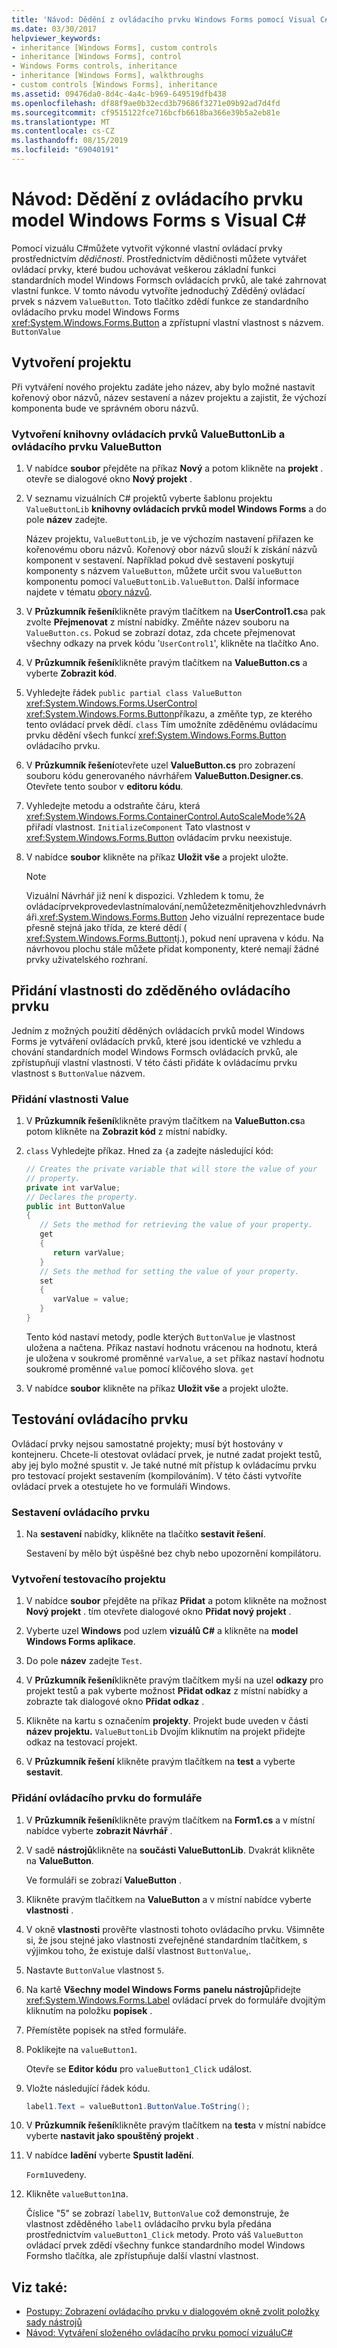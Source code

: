 ```yaml
---
title: 'Návod: Dědění z ovládacího prvku Windows Forms pomocí Visual C#'
ms.date: 03/30/2017
helpviewer_keywords:
- inheritance [Windows Forms], custom controls
- inheritance [Windows Forms], control
- Windows Forms controls, inheritance
- inheritance [Windows Forms], walkthroughs
- custom controls [Windows Forms], inheritance
ms.assetid: 09476da0-8d4c-4a4c-b969-649519dfb438
ms.openlocfilehash: df88f9ae0b32ecd3b79686f3271e09b92ad7d4fd
ms.sourcegitcommit: cf9515122fce716bcfb6618ba366e39b5a2eb81e
ms.translationtype: MT
ms.contentlocale: cs-CZ
ms.lasthandoff: 08/15/2019
ms.locfileid: "69040191"
---
```

# <a name="walkthrough-inheriting-from-a-windows-forms-control-with-visual-c"></a>Návod: Dědění z ovládacího prvku model Windows Forms s Visual C\#
Pomocí vizuálu C#můžete vytvořit výkonné vlastní ovládací prvky prostřednictvím *dědičnosti*. Prostřednictvím dědičnosti můžete vytvářet ovládací prvky, které budou uchovávat veškerou základní funkci standardních model Windows Formsch ovládacích prvků, ale také zahrnovat vlastní funkce. V tomto návodu vytvoříte jednoduchý Zděděný ovládací prvek s názvem `ValueButton`. Toto tlačítko zdědí funkce ze standardního ovládacího prvku model Windows Forms <xref:System.Windows.Forms.Button> a zpřístupní vlastní vlastnost s názvem. `ButtonValue`

## <a name="creating-the-project"></a>Vytvoření projektu
 Při vytváření nového projektu zadáte jeho název, aby bylo možné nastavit kořenový obor názvů, název sestavení a název projektu a zajistit, že výchozí komponenta bude ve správném oboru názvů.

### <a name="to-create-the-valuebuttonlib-control-library-and-the-valuebutton-control"></a>Vytvoření knihovny ovládacích prvků ValueButtonLib a ovládacího prvku ValueButton

1. V nabídce **soubor** přejděte na příkaz **Nový** a potom klikněte na **projekt** . otevře se dialogové okno **Nový projekt** .

2. V seznamu vizuálních C# projektů vyberte šablonu projektu `ValueButtonLib` **knihovny ovládacích prvků model Windows Forms** a do pole **název** zadejte.

     Název projektu, `ValueButtonLib`, je ve výchozím nastavení přiřazen ke kořenovému oboru názvů. Kořenový obor názvů slouží k získání názvů komponent v sestavení. Například pokud dvě sestavení poskytují komponenty s názvem `ValueButton`, můžete určit svou `ValueButton` komponentu pomocí `ValueButtonLib.ValueButton`. Další informace najdete v tématu [obory názvů](../../../csharp/programming-guide/namespaces/index.md).

3. V **Průzkumník řešení**klikněte pravým tlačítkem na **UserControl1.cs**a pak zvolte **Přejmenovat** z místní nabídky. Změňte název souboru na `ValueButton.cs`. Pokud se zobrazí dotaz, zda chcete přejmenovat všechny odkazy na prvek kódu '`UserControl1`', klikněte na tlačítko Ano.

4. V **Průzkumník řešení**klikněte pravým tlačítkem na **ValueButton.cs** a vyberte **Zobrazit kód**.

5. Vyhledejte řádek `public partial class ValueButton` <xref:System.Windows.Forms.UserControl> <xref:System.Windows.Forms.Button>příkazu, a změňte typ, ze kterého tento ovládací prvek dědí. `class` Tím umožníte zděděnému ovládacímu prvku dědění všech funkcí <xref:System.Windows.Forms.Button> ovládacího prvku.

6. V **Průzkumník řešení**otevřete uzel **ValueButton.cs** pro zobrazení souboru kódu generovaného návrhářem **ValueButton.Designer.cs**. Otevřete tento soubor v **editoru kódu**.

7. Vyhledejte metodu a odstraňte čáru, která <xref:System.Windows.Forms.ContainerControl.AutoScaleMode%2A> přiřadí vlastnost. `InitializeComponent` Tato vlastnost v <xref:System.Windows.Forms.Button> ovládacím prvku neexistuje.

8. V nabídce **soubor** klikněte na příkaz **Uložit vše** a projekt uložte.

    > [!NOTE]
    >  Vizuální Návrhář již není k dispozici. Vzhledem k tomu, že ovládacíprvekprovedevlastnímalování,nemůžetezměnitjehovzhledvnávrháři.<xref:System.Windows.Forms.Button> Jeho vizuální reprezentace bude přesně stejná jako třída, ze které dědí ( <xref:System.Windows.Forms.Button>tj.), pokud není upravena v kódu. Na návrhovou plochu stále můžete přidat komponenty, které nemají žádné prvky uživatelského rozhraní.

## <a name="adding-a-property-to-your-inherited-control"></a>Přidání vlastnosti do zděděného ovládacího prvku
 Jedním z možných použití děděných ovládacích prvků model Windows Forms je vytváření ovládacích prvků, které jsou identické ve vzhledu a chování standardních model Windows Formsch ovládacích prvků, ale zpřístupňují vlastní vlastnosti. V této části přidáte k ovládacímu prvku vlastnost s `ButtonValue` názvem.

### <a name="to-add-the-value-property"></a>Přidání vlastnosti Value

1. V **Průzkumník řešení**klikněte pravým tlačítkem na **ValueButton.cs**a potom klikněte na **Zobrazit kód** z místní nabídky.

2. `class` Vyhledejte příkaz. Hned za `{`a zadejte následující kód:

    ```csharp
    // Creates the private variable that will store the value of your
    // property.
    private int varValue;
    // Declares the property.
    public int ButtonValue
    {
       // Sets the method for retrieving the value of your property.
       get
       {
          return varValue;
       }
       // Sets the method for setting the value of your property.
       set
       {
          varValue = value;
       }
    }
    ```

     Tento kód nastaví metody, podle kterých `ButtonValue` je vlastnost uložena a načtena. Příkaz nastaví hodnotu vrácenou na hodnotu, která je uložena v soukromé proměnné `varValue`, a `set` příkaz nastaví hodnotu soukromé proměnné `value` pomocí klíčového slova. `get`

3. V nabídce **soubor** klikněte na příkaz **Uložit vše** a projekt uložte.

## <a name="testing-your-control"></a>Testování ovládacího prvku
 Ovládací prvky nejsou samostatné projekty; musí být hostovány v kontejneru. Chcete-li otestovat ovládací prvek, je nutné zadat projekt testů, aby jej bylo možné spustit v. Je také nutné mít přístup k ovládacímu prvku pro testovací projekt sestavením (kompilováním). V této části vytvoříte ovládací prvek a otestujete ho ve formuláři Windows.

### <a name="to-build-your-control"></a>Sestavení ovládacího prvku

1. Na **sestavení** nabídky, klikněte na tlačítko **sestavit řešení**.

     Sestavení by mělo být úspěšné bez chyb nebo upozornění kompilátoru.

### <a name="to-create-a-test-project"></a>Vytvoření testovacího projektu

1. V nabídce **soubor** přejděte na příkaz **Přidat** a potom klikněte na možnost **Nový projekt** . tím otevřete dialogové okno **Přidat nový projekt** .

2. Vyberte uzel **Windows** pod uzlem **vizuálů C#**  a klikněte na **model Windows Forms aplikace**.

3. Do pole **název** zadejte `Test`.

4. V **Průzkumník řešení**klikněte pravým tlačítkem myši na uzel **odkazy** pro projekt testů a pak vyberte možnost **Přidat odkaz** z místní nabídky a zobrazte tak dialogové okno **Přidat odkaz** .

5. Klikněte na kartu s označením **projekty**. Projekt bude uveden v části **název projektu.** `ValueButtonLib` Dvojím kliknutím na projekt přidejte odkaz na testovací projekt.

6. V **Průzkumník řešení** klikněte pravým tlačítkem na **test** a vyberte **sestavit**.

### <a name="to-add-your-control-to-the-form"></a>Přidání ovládacího prvku do formuláře

1. V **Průzkumník řešení**klikněte pravým tlačítkem na **Form1.cs** a v místní nabídce vyberte **zobrazit Návrhář** .

2. V sadě **nástrojů**klikněte na **součásti ValueButtonLib**. Dvakrát klikněte na **ValueButton**.

     Ve formuláři se zobrazí **ValueButton** .

3. Klikněte pravým tlačítkem na **ValueButton** a v místní nabídce vyberte **vlastnosti** .

4. V okně **vlastnosti** prověřte vlastnosti tohoto ovládacího prvku. Všimněte si, že jsou stejné jako vlastnosti zveřejněné standardním tlačítkem, s výjimkou toho, že existuje další vlastnost `ButtonValue`,.

5. Nastavte `ButtonValue` vlastnost `5`.

6. Na kartě **Všechny model Windows Forms** **panelu nástrojů**přidejte <xref:System.Windows.Forms.Label> ovládací prvek do formuláře dvojitým kliknutím na položku **popisek** .

7. Přemístěte popisek na střed formuláře.

8. Poklikejte na `valueButton1`.

     Otevře se **Editor kódu** pro `valueButton1_Click` událost.

9. Vložte následující řádek kódu.

    ```csharp
    label1.Text = valueButton1.ButtonValue.ToString();
    ```

10. V **Průzkumník řešení**klikněte pravým tlačítkem na **test**a v místní nabídce vyberte **nastavit jako spouštěný projekt** .

11. V nabídce **ladění** vyberte **Spustit ladění**.

     `Form1`uvedeny.

12. Klikněte `valueButton1`na.

     Číslice "5" se zobrazí `label1`v, `ButtonValue` což demonstruje, že vlastnost zděděného `label1` ovládacího prvku byla předána prostřednictvím `valueButton1_Click` metody. Proto váš `ValueButton` ovládací prvek zdědí všechny funkce standardního model Windows Formsho tlačítka, ale zpřístupňuje další vlastní vlastnost.

## <a name="see-also"></a>Viz také:

- [Postupy: Zobrazení ovládacího prvku v dialogovém okně zvolit položky sady nástrojů](how-to-display-a-control-in-the-choose-toolbox-items-dialog-box.md)
- [Návod: Vytváření složeného ovládacího prvku pomocí vizuáluC#](walkthrough-authoring-a-composite-control-with-visual-csharp.md)
